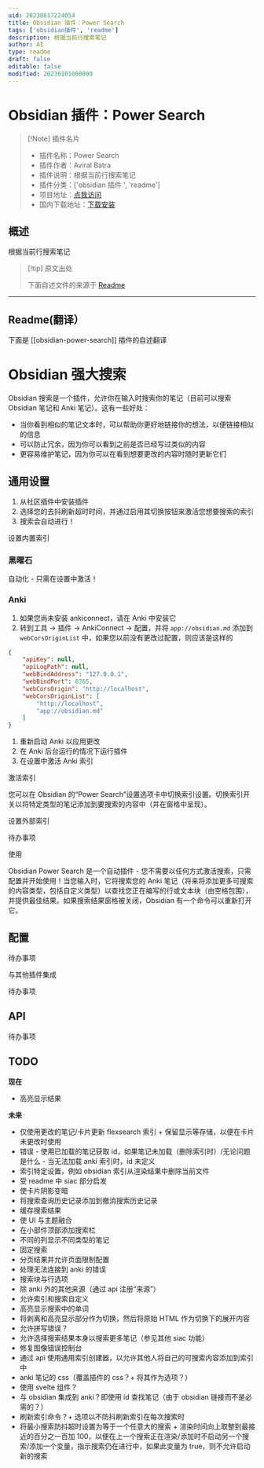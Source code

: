 ```yaml
---
uid: 20230817224054
title: Obsidian 插件：Power Search
tags: ['obsidian插件', 'readme']
description: 根据当前行搜索笔记
author: AI
type: readme
draft: false
editable: false
modified: 20230101000000
---
```


# Obsidian 插件：Power Search

> [!Note] 插件名片
> - 插件名称：Power Search
> - 插件作者：Aviral Batra
> - 插件说明：根据当前行搜索笔记
> - 插件分类：['obsidian 插件 ', 'readme']
> - 项目地址：[点我访问](https://github.com/aviral-batra/obsidian-power-search)
> - 国内下载地址：[下载安装](https://pkmer.cn/products/plugin/pluginMarket/?obsidian-power-search)

## 概述

根据当前行搜索笔记

> [!tip] 原文出处
>
>下面自述文件的来源于 [Readme](https://ghproxy.net/https://raw.githubusercontent.com/aviral-batra/obsidian-power-search/master/README.md)

---

## Readme(翻译）

下面是 [[obsidian-power-search]] 插件的自述翻译

# Obsidian 强大搜索

Obsidian 搜索是一个插件，允许你在输入时搜索你的笔记（目前可以搜索 Obsidian 笔记和 Anki 笔记）。这有一些好处：

- 当你看到相似的笔记文本时，可以帮助你更好地链接你的想法，以便链接相似的信息
- 可以防止冗余，因为你可以看到之前是否已经写过类似的内容
- 更容易维护笔记，因为你可以在看到想要更改的内容时随时更新它们

## 通用设置

1. 从社区插件中安装插件
2. 选择您的去抖刷新超时时间，并通过启用其切换按钮来激活您想要搜索的索引
3. 搜索会自动进行！

设置内置索引

### 黑曜石

自动化 - 只需在设置中激活！

### Anki

1. 如果您尚未安装 ankiconnect，请在 Anki 中安装它
2. 转到工具 -> 插件 -> AnkiConnect -> 配置，并将 ```app://obsidian.md``` 添加到 ```webCorsOriginList``` 中，如果您以前没有更改过配置，则应该是这样的

```JSON
{
    "apiKey": null,
    "apiLogPath": null,
    "webBindAddress": "127.0.0.1",
    "webBindPort": 8765,
    "webCorsOrigin": "http://localhost",
    "webCorsOriginList": [
        "http://localhost",
        "app://obsidian.md"
    ]
}
```

1. 重新启动 Anki 以应用更改
2. 在 Anki 后台运行的情况下运行插件
3. 在设置中激活 Anki 索引

激活索引

您可以在 Obsidian 的“Power Search”设置选项卡中切换索引设置。切换索引开关以将特定类型的笔记添加到要搜索的内容中（并在窗格中呈现）。

设置外部索引

待办事项

使用

Obsidian Power Search 是一个自动插件 - 您不需要以任何方式激活搜索，只需配置并开始使用！当您输入时，它将搜索您的 Anki 笔记（将来将添加更多可搜索的内容类型，包括自定义类型）以查找您正在编写的行或文本块（由空格包围），并提供最佳结果。如果搜索结果窗格被关闭，Obsidian 有一个命令可以重新打开它。

## 配置

待办事项

与其他插件集成

待办事项

## API

待办事项

## TODO

**现在**

- 高亮显示结果

**未来**

- 仅使用更改的笔记/卡片更新 flexsearch 索引 + 保留显示等存储，以便在卡片未更改时使用
- 错误 - 使用已加载的笔记获取 id，如果笔记未加载（删除索引时）/无论问题是什么 - 当无法加载 anki 索引时，id 未定义
- 索引特定设置，例如 obsidian 索引从渲染结果中删除当前文件
- 受 readme 中 siac 部分启发
- 使卡片阴影变暗
- 将搜索查询历史记录添加到撤消搜索历史记录
- 缓存搜索结果
- 使 UI 与主题融合
- 在小部件顶部添加搜索栏
- 不同的列显示不同类型的笔记
- 固定搜索
- 分页结果并允许页面限制配置
- 处理无法连接到 anki 的错误
- 搜索块与行选项
- 除 anki 外的其他来源（通过 api 注册“来源”）
- 允许索引和搜索自定义
- 高亮显示搜索中的单词
- 将剥离和高亮显示部分作为切换，然后将原始 HTML 作为切换下的展开内容
- 允许拼写错误？
- 允许选择搜索结果本身以搜索更多笔记（参见其他 siac 功能）
- 修复图像错误控制台
- 通过 api 使用通用索引创建器，以允许其他人将自己的可搜索内容添加到索引中
- anki 笔记的 css（覆盖插件的 css？+ 将其作为选项？）
- 使用 svelte 组件？
- 与 obsidian 集成到 anki？即使用 id 查找笔记（由于 obsidian 链接而不是必需的？）
- 刷新索引命令？+ 选项以不防抖刷新索引在每次搜索时
- 将最小搜索防抖超时设置为等于一个任意大的搜索 + 渲染时间向上取整到最接近的百分之一百加 100，以便在上一个搜索正在渲染/添加时不启动另一个搜索/添加一个变量，指示搜索仍在进行中，如果此变量为 true，则不允许启动新的搜索




